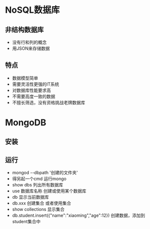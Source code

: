 # NoSQL数据库

## 非结构数据库
  * 没有行和列的概念
  * 用JSON来存储数据

## 特点
  * 数据模型简单
  * 需要灵活性更强的IT系统
  * 对数据库性能要求高
  * 不需要高度一致的数据
  * 不擅长筛选，没有资格挑战老牌数据库

# MongoDB
## 安装

## 运行
* mongod --dbpath '创建的文件夹'
* 得另起一个cmd 运行mongo
 * show dbs 列出所有数据库
 * use 数据库名称 创建或使用某个数据库
 * db 显示当前数据库
 * db.xxx 创建集合 或者使用集合
  * show collections 显示集合
  * db.student.insert({"name":"xiaoming","age":12}) 创建数据，添加到student集合中